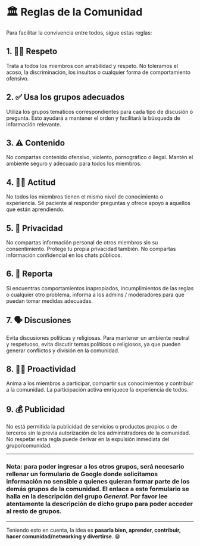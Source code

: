 # 🏛 Reglas de la Comunidad  

Para facilitar la convivencia entre todos, sigue estas reglas:  

## 1. 🤝🏻 Respeto  
Trata a todos los miembros con amabilidad y respeto. No toleramos el acoso, la discriminación, los insultos o cualquier forma de comportamiento ofensivo.  

## 2. ✅ Usa los grupos adecuados  
Utiliza los grupos temáticos correspondientes para cada tipo de discusión o pregunta. Esto ayudará a mantener el orden y facilitará la búsqueda de información relevante.  

## 3. ⚠️ Contenido  
No compartas contenido ofensivo, violento, pornográfico o ilegal. Mantén el ambiente seguro y adecuado para todos los miembros.  

## 4. 👍🏻 Actitud  
No todos los miembros tienen el mismo nivel de conocimiento o experiencia. Sé paciente al responder preguntas y ofrece apoyo a aquellos que están aprendiendo.  

## 5. 🔐 Privacidad  
No compartas información personal de otros miembros sin su consentimiento. Protege tu propia privacidad también. No compartas información confidencial en los chats públicos.  

## 6. 📣 Reporta  
Si encuentras comportamientos inapropiados, incumplimientos de las reglas o cualquier otro problema, informa a los admins / moderadores para que puedan tomar medidas adecuadas.  

## 7. 🗣️ Discusiones  
Evita discusiones políticas y religiosas. Para mantener un ambiente neutral y respetuoso, evita discutir temas políticos o religiosos, ya que pueden generar conflictos y división en la comunidad.  

## 8. 💪🏻 Proactividad  
Anima a los miembros a participar, compartir sus conocimientos y contribuir a la comunidad. La participación activa enriquece la experiencia de todos.  

## 9. 💰 Publicidad  
No está permitida la publicidad de servicios o productos propios o de terceros sin la previa autorización de los administradores de la comunidad. No respetar esta regla puede derivar en la expulsión inmediata del grupo/comunidad.  

---
### Nota: para poder ingresar a los otros grupos, será necesario rellenar un formulario de Google donde solicitamos información no sensible a quienes quieran formar parte de los demás grupos de la comunidad. El enlace a este formulario se halla en la descripción del grupo *General*. Por favor lee atentamente la descripción de dicho grupo para poder acceder al resto de grupos.
---  
Teniendo esto en cuenta, la idea es **pasarla bien, aprender, contribuir, hacer comunidad/networking y divertirse**. 😁
